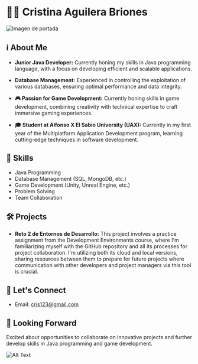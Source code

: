# 👩‍💻 Cristina Aguilera Briones

![Imagen de portada](portada.jpeg)

## ℹ️ About Me

- **Junior Java Developer:** Currently honing my skills in Java programming language, with a focus on developing efficient and scalable applications.
  
- **Database Management:** Experienced in controlling the exploitation of various databases, ensuring optimal performance and data integrity.
  
- **🎮 Passion for Game Development:** Currently honing skills in game development, combining creativity with technical expertise to craft immersive gaming experiences.

- **🎓 Student at Alfonso X El Sabio University (UAX):** Currently in my first year of the Multiplatform Application Development program, learning cutting-edge techniques in software development.

## 💼 Skills

- Java Programming
- Database Management (SQL, MongoDB, etc.)
- Game Development (Unity, Unreal Engine, etc.)
- Problem Solving
- Team Collaboration

## 🛠️ Projects

- **Reto 2 de Entornos de Desarrollo:** This project involves a practice assignment from the Development Environments course, where I'm familiarizing myself with the GitHub repository and all its processes for project collaboration. I'm utilizing both its cloud and local versions, sharing resources between them to prepare for future projects where communication with other developers and project managers via this tool is crucial.

## 📧 Let's Connect

- Email: [cris123@gmail.com](mailto:cris123@gmail.com)

## 🚀 Looking Forward

Excited about opportunities to collaborate on innovative projects and further develop skills in Java programming and game development.

![Alt Text](https://media.giphy.com/media/vFKqnCdLPNOKc/giphy.gif)
